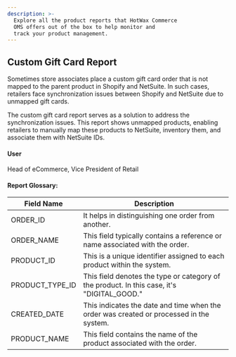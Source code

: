 ```yaml
---
description: >-
  Explore all the product reports that HotWax Commerce
  OMS offers out of the box to help monitor and
  track your product management.
---
```


## Custom Gift Card Report

Sometimes store associates place a custom gift card order that is not mapped to the parent product in Shopify and NetSuite. In such cases, retailers face synchronization issues between Shopify and NetSuite due to unmapped gift cards.

The custom gift card report serves as a solution to address the synchronization issues. This report shows unmapped products, enabling retailers to manually map these products to NetSuite, inventory them, and associate them with NetSuite IDs.

#### User

Head of eCommerce, Vice President of Retail

#### Report Glossary:

| Field Name       | Description                                                                                       |
|------------------|---------------------------------------------------------------------------------------------------|
| ORDER_ID         | It helps in distinguishing one order from another.                                                |
| ORDER_NAME       | This field typically contains a reference or name associated with the order.                       |
| PRODUCT_ID       | This is a unique identifier assigned to each product within the system.                           |
| PRODUCT_TYPE_ID  | This field denotes the type or category of the product. In this case, it's "DIGITAL_GOOD."        |
| CREATED_DATE     | This indicates the date and time when the order was created or processed in the system.            |
| PRODUCT_NAME     | This field contains the name of the product associated with the order.                             |

